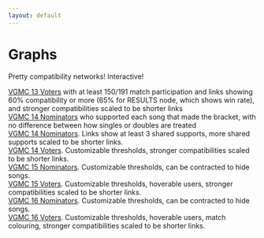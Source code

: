 ```yaml
---
layout: default
---
```


# Graphs

Pretty compatibility networks! Interactive!

[VGMC 13 Voters](./src/vgmc13/bracket.html) with at least 150/191 match participation and links showing 60% compatibility or more (65% for RESULTS node, which shows win rate), and stronger compatibilities scaled to be shorter links\
[VGMC 14 Nominators](./src/vgmc14/noms.html) who supported each song that made the bracket, with no difference between how singles or doubles are treated\
[VGMC 14 Nominators](./src/vgmc14/noms_contracted.html). Links show at least 3 shared supports, more shared supports scaled to be shorter links.\
[VGMC 14 Voters](./src/vgmc14/bracket.html). Customizable thresholds, stronger compatibilities scaled to be shorter links.\
[VGMC 15 Nominators](./src/vgmc15/noms.html). Customizable thresholds, can be contracted to hide songs.\
[VGMC 15 Voters](./src/vgmc15/bracket.html). Customizable thresholds, hoverable users, stronger compatibilities scaled to be shorter links.\
[VGMC 16 Nominators](./src/vgmc16/noms.html). Customizable thresholds, can be contracted to hide songs.\
[VGMC 16 Voters](./src/vgmc16/bracket.html). Customizable thresholds, hoverable users, match colouring, stronger compatibilities scaled to be shorter links.